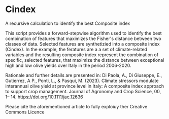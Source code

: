 # Cindex
 A recursive calculation to identify the best Composite index

This script provides a forward-stepwise algorithm used to identify the best combination of features that maximizes the Fisher's distance between  two classes of data. Selected features  are synthetizied into a composite index (Cindex). 
In the example, the feratures are a a set of climate-related variables and the resulting composite index represent the combination of specific, selected features, that maximize the distance between exceptional high and low olive yields over Italy in the period 2006-2020.

Rationale and further details are presented in:
Di Paola, A., Di Giuseppe, E., Gutierrez, A P., Ponti, L., & Pasqui, M. (2023). Climate stressors modulate interannual olive yield at province level in Italy: A composite index approach to support crop management. Journal of Agronomy and Crop Science, 00, 1– 14. https://doi.org/10.1111/jac.12636

Please cite the aforementioned article  to fully exploiuy ther Creative Commons Licence
